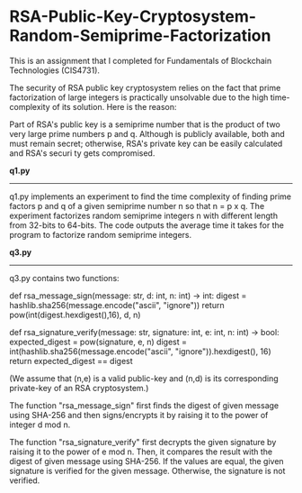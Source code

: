 # RSA-Public-Key-Cryptosystem-Random-Semiprime-Factorization
This is an assignment that I completed for Fundamentals of Blockchain Technologies (CIS4731). 


The security of RSA public key cryptosystem relies on the fact that prime factorization of large integers is practically 
unsolvable due to the high time-complexity of its solution. Here is the reason:



Part of RSA's public key is a semiprime number that is the product of two very large prime numbers p and q. Although  is 
publicly available, both and  must remain secret; otherwise, RSA's private key can be easily calculated and RSA's securi
ty gets compromised.



**q1.py** 
________________

q1.py implements an experiment to find the time complexity of finding prime factors p and q of a given semiprime number n so that 
n = p x q. The experiment factorizes random semiprime integers n with different length from 32-bits to 64-bits. The code outputs 
the average time it takes for the program to factorize random semiprime integers. 



**q3.py** 
________________

q3.py contains two functions: 

def rsa_message_sign(message: str, d: int, n: int) -> int:
digest = hashlib.sha256(message.encode("ascii", "ignore"))
return pow(int(digest.hexdigest(),16), d, n)
    
    
def rsa_signature_verify(message: str, signature: int, e: int, n: int) -> bool:
expected_digest = pow(signature, e, n)
digest = int(hashlib.sha256(message.encode("ascii", "ignore")).hexdigest(), 16)
return expected_digest == digest
    
(We assume that (n,e) is a valid public-key and (n,d) is its corresponding private-key of an RSA cryptosystem.)
    
    
The function "rsa_message_sign" first finds the digest of given message using SHA-256 and then signs/encrypts it
by raising it to the power of integer d mod n. 
    
    
The function "rsa_signature_verify" first decrypts the given signature by raising it to the power of e mod n. Then, it compares 
the result with the digest of given message using SHA-256. If the values are equal, the given signature is verified 
for the given message. Otherwise, the signature is not verified.
    
    
    






